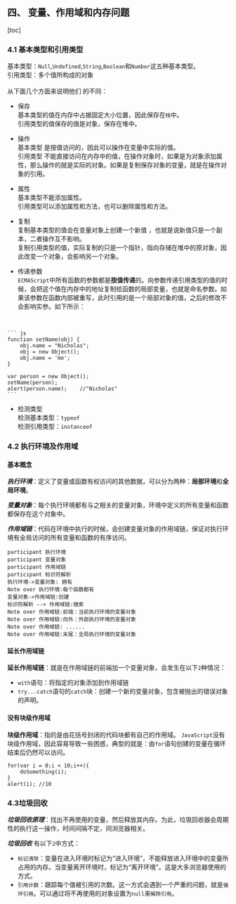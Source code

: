  ## 四、 变量、作用域和内存问题
[toc]
### 4.1 基本类型和引用类型
基本类型：`Null`,`Undefined`,`String`,`Boolean`和`Number`这五种基本类型。  
引用类型：多个值所构成的对象  
<br>
从下面几个方面来说明他们 的不同：
+ 保存  
基本类型的值在内存中占据固定大小位置，因此保存在`栈`中。  
引用类型的值保存的值是对象，保存在堆中。  

+ 操作  
基本类型 是按值访问的，因此可以操作在变量中实际的值。  
引用类型 不能直接访问在内存中的值，在操作对象时，如果是为对象添加属性，那么操作的就是实际的对象。如果是复制保存对象的变量，就是在操作对象的引用。  

+ 属性  
基本类型不能添加属性。  
引用类型可以添加属性和方法，也可以删除属性和方法。  

+ 复制  
复制基本类型的值会在变量对象上创建一个新值 ，也就是说新值只是一个副本，二者操作互不影响。  
复制引用类型的值，实际复制的只是一个指针，指向存储在堆中的原对象，因此改变一个对象，会影响另一个对象。  

+ 传递参数  
`ECMAScript`中所有函数的参数都是**按值传递**的。向参数传递引用类型的值的时候，会把这个值在内存中的地址复制给函数的局部变量，也就是命名参数。如果该参数在函数内部被重写，此时引用的是一个局部对象的值，之后的修改不会影响实参。如下所示：
<br>

	``` js
	function setName(obj) {
		obj.name = "Nicholas";
		obj = new Object();
		obj.name = 'me';
	}

	var person = new Object();
	setName(person);
	alert(person.name);    //"Nicholas"
	```

+ 检测类型  
	检测基本类型：`typeof`  
	检测引用类型：`instanceof` 
### 4.2 执行环境及作用域
#### 基本概念
 ***执行环境***：定义了变量或函数有权访问的其他数据，可以分为两种：**局部环境**和**全局环境**。
     
 ***变量对象***：每个执行环境都有与之相关的变量对象，环境中定义的所有变量和函数都保存在这个对象中。
 
 ***作用域链***：代码在环境中执行的时候，会创建变量对象的作用域链，保证对执行环境有全局访问的所有变量和函数的有序访问。

```sequence
participant 执行环境
participant 变量对象
participant 作用域链
participant 标识符解析
执行环境->变量对象: 拥有
Note over 执行环境:每个函数都有
变量对象->作用域链:创建
标识符解析 --> 作用域链:搜索
Note over 作用域链:前端：当前执行环境的变量对象
Note over 作用域链:向外：外部执行环境的变量对象
Note over 作用域链: ......
Note over 作用域链:末尾：全局执行环境的变量对象
```

#### 延长作用域链
**延长作用域链**：就是在作用域链的前端加一个变量对象，会发生在以下`2`种情况：
+ `with`语句：将指定的对象添加到作用域链
+ `try...catch`语句的`catch`块：创建一个新的变量对象，包含被抛出的错误对象的声明。
#### 没有块级作用域
**块级作用域**：指的是由花括号封闭的代码块都有自己的作用域。
`JavaScript`没有块级作用域，因此容易导致一些困惑，典型的就是：由`for`语句创建的变量在循环结束后仍然可以访问。

    for(var i = 0;i < 10;i++){
	    doSomething(i);
	}
	alert(i); //10
### 4.3垃圾回收
***垃圾回收原理***：找出不再使用的变量，然后释放其内存。为此，垃圾回收器会周期性的执行这一操作，时间间隔不定，同浏览器相关。

***垃圾回收*** 有以下`2`中方式：
+ `标记清除`：变量在进入环境时标记为“进入环境”，不能释放进入环境中的变量所占用的内存。当变量离开环境时，标记为“离开环境”。这是大多浏览器使用的方式。
+ `引用计数`：跟踪每个值被引用的次数。这一方式会遇到一个严重的问题，就是`循环引用`。可以通过将不再使用的对象设置为`null`来`解除引用`。
